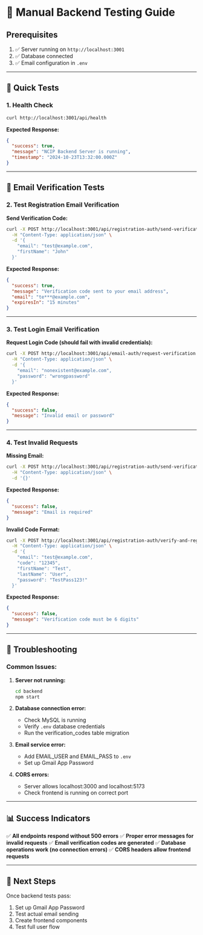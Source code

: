 # 🧪 Manual Backend Testing Guide

## Prerequisites
1. ✅ Server running on `http://localhost:3001`
2. ✅ Database connected
3. ✅ Email configuration in `.env`

---

## 🚀 Quick Tests

### 1. Health Check
```bash
curl http://localhost:3001/api/health
```
**Expected Response:**
```json
{
  "success": true,
  "message": "NCIP Backend Server is running",
  "timestamp": "2024-10-23T13:32:00.000Z"
}
```

---

## 📧 Email Verification Tests

### 2. Test Registration Email Verification

**Send Verification Code:**
```bash
curl -X POST http://localhost:3001/api/registration-auth/send-verification \
  -H "Content-Type: application/json" \
  -d '{
    "email": "test@example.com",
    "firstName": "John"
  }'
```

**Expected Response:**
```json
{
  "success": true,
  "message": "Verification code sent to your email address",
  "email": "te***@example.com",
  "expiresIn": "15 minutes"
}
```

---

### 3. Test Login Email Verification

**Request Login Code (should fail with invalid credentials):**
```bash
curl -X POST http://localhost:3001/api/email-auth/request-verification \
  -H "Content-Type: application/json" \
  -d '{
    "email": "nonexistent@example.com",
    "password": "wrongpassword"
  }'
```

**Expected Response:**
```json
{
  "success": false,
  "message": "Invalid email or password"
}
```

---

### 4. Test Invalid Requests

**Missing Email:**
```bash
curl -X POST http://localhost:3001/api/registration-auth/send-verification \
  -H "Content-Type: application/json" \
  -d '{}'
```

**Expected Response:**
```json
{
  "success": false,
  "message": "Email is required"
}
```

**Invalid Code Format:**
```bash
curl -X POST http://localhost:3001/api/registration-auth/verify-and-register \
  -H "Content-Type: application/json" \
  -d '{
    "email": "test@example.com",
    "code": "12345",
    "firstName": "Test",
    "lastName": "User",
    "password": "TestPass123!"
  }'
```

**Expected Response:**
```json
{
  "success": false,
  "message": "Verification code must be 6 digits"
}
```

---

## 🔧 Troubleshooting

### Common Issues:

1. **Server not running:**
   ```bash
   cd backend
   npm start
   ```

2. **Database connection error:**
   - Check MySQL is running
   - Verify `.env` database credentials
   - Run the verification_codes table migration

3. **Email service error:**
   - Add EMAIL_USER and EMAIL_PASS to `.env`
   - Set up Gmail App Password

4. **CORS errors:**
   - Server allows localhost:3000 and localhost:5173
   - Check frontend is running on correct port

---

## 📊 Success Indicators

✅ **All endpoints respond without 500 errors**
✅ **Proper error messages for invalid requests**
✅ **Email verification codes are generated**
✅ **Database operations work (no connection errors)**
✅ **CORS headers allow frontend requests**

---

## 🎯 Next Steps

Once backend tests pass:
1. Set up Gmail App Password
2. Test actual email sending
3. Create frontend components
4. Test full user flow
